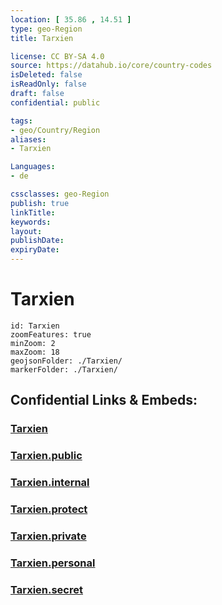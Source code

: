 ```yaml
---
location: [ 35.86 , 14.51 ] 
type: geo-Region
title: Tarxien

license: CC BY-SA 4.0
source: https://datahub.io/core/country-codes
isDeleted: false
isReadOnly: false
draft: false
confidential: public

tags:
- geo/Country/Region
aliases:
- Tarxien

Languages:
- de

cssclasses: geo-Region
publish: true
linkTitle: 
keywords: 
layout: 
publishDate: 
expiryDate: 
---
```


# Tarxien

```leaflet
id: Tarxien
zoomFeatures: true 
minZoom: 2 
maxZoom: 18
geojsonFolder: ./Tarxien/
markerFolder: ./Tarxien/
```


## Confidential Links & Embeds: 

### [Tarxien](/_Standards/Earth/Continent/Europe/Europe~South/Malta/Cities~Malta/Tarxien.md) 

### [Tarxien.public](/_public/Earth/Continent/Europe/Europe~South/Malta/Cities~Malta/Tarxien.public.md) 

### [Tarxien.internal](/_internal/Earth/Continent/Europe/Europe~South/Malta/Cities~Malta/Tarxien.internal.md) 

### [Tarxien.protect](/_protect/Earth/Continent/Europe/Europe~South/Malta/Cities~Malta/Tarxien.protect.md) 

### [Tarxien.private](/_private/Earth/Continent/Europe/Europe~South/Malta/Cities~Malta/Tarxien.private.md) 

### [Tarxien.personal](/_personal/Earth/Continent/Europe/Europe~South/Malta/Cities~Malta/Tarxien.personal.md) 

### [Tarxien.secret](/_secret/Earth/Continent/Europe/Europe~South/Malta/Cities~Malta/Tarxien.secret.md)

